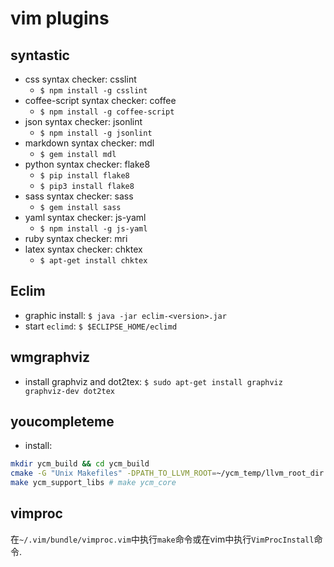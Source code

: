 # vim plugins

## syntastic

* css syntax checker: csslint
  * `$ npm install -g csslint`
* coffee-script syntax checker: coffee
  * `$ npm install -g coffee-script`
* json syntax checker: jsonlint
  * `$ npm install -g jsonlint`
* markdown syntax checker: mdl
  * `$ gem install mdl`
* python syntax checker: flake8
  * `$ pip install flake8`
  * `$ pip3 install flake8`
* sass syntax checker: sass
  * `$ gem install sass`
* yaml syntax checker: js-yaml
  * `$ npm install -g js-yaml`
* ruby syntax checker: mri
* latex syntax checker: chktex
  * `$ apt-get install chktex`

## Eclim

* graphic install: `$ java -jar eclim-<version>.jar`
* start `eclimd`: `$ $ECLIPSE_HOME/eclimd`

## wmgraphviz

* install graphviz and dot2tex: `$ sudo apt-get install graphviz graphviz-dev dot2tex`

## youcompleteme

* install:

```sh
mkdir ycm_build && cd ycm_build
cmake -G "Unix Makefiles" -DPATH_TO_LLVM_ROOT=~/ycm_temp/llvm_root_dir . ~/.vim/bundle/YouCompleteMe/third_party/ycmd/cpp
make ycm_support_libs # make ycm_core
```

## vimproc

在`~/.vim/bundle/vimproc.vim`中执行`make`命令或在vim中执行`VimProcInstall`命令.
